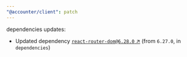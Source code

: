 ```yaml
---
"@accounter/client": patch
---
```

dependencies updates:
  - Updated dependency [`react-router-dom@6.28.0` ↗︎](https://www.npmjs.com/package/react-router-dom/v/6.28.0) (from `6.27.0`, in `dependencies`)
